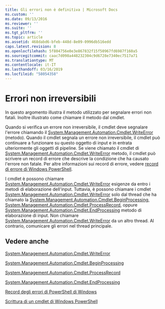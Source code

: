 ```yaml
---
title: Gli errori non è definitiva | Microsoft Docs
ms.custom: ''
ms.date: 09/13/2016
ms.reviewer: ''
ms.suite: ''
ms.tgt_pltfrm: ''
ms.topic: article
ms.assetid: 468dabd6-bfeb-448d-8e09-0996db516edd
caps.latest.revision: 8
ms.openlocfilehash: 5f804756e0e3e867832f15f50967fd6987f160a5
ms.sourcegitcommit: caac7d098a448232304c9d6728e7340ec7517a71
ms.translationtype: MT
ms.contentlocale: it-IT
ms.lasthandoff: 03/16/2019
ms.locfileid: "58054358"
---
```

# <a name="non-terminating-errors"></a>Errori non irreversibili

In questo argomento illustra il metodo utilizzato per segnalare errori non fatali. Inoltre illustrato come chiamare il metodo dal cmdlet.

Quando si verifica un errore non irreversibile, il cmdlet deve segnalare l'errore chiamando il [System.Management.Automation.Cmdlet.WriteError](/dotnet/api/System.Management.Automation.Cmdlet.WriteError) (metodo). Quando il cmdlet segnala un errore non irreversibile, il cmdlet può continuare a funzionare su questo oggetto di input e in entrata ulteriormente gli oggetti di pipeline. Se viene chiamato il cmdlet di [System.Management.Automation.Cmdlet.WriteError](/dotnet/api/System.Management.Automation.Cmdlet.WriteError) metodo, il cmdlet può scrivere un record di errore che descrive la condizione che ha causato l'errore non fatale. Per altre informazioni sui record di errore, vedere [record di errore di Windows PowerShell](./windows-powershell-error-records.md).

I cmdlet è possono chiamare [System.Management.Automation.Cmdlet.WriteError](/dotnet/api/System.Management.Automation.Cmdlet.WriteError) esigenze da entro i metodi di elaborazione dell'input. Tuttavia, è possono chiamare i cmdlet [System.Management.Automation.Cmdlet.WriteError](/dotnet/api/System.Management.Automation.Cmdlet.WriteError) solo dal thread che ha chiamato la [System.Management.Automation.Cmdlet.BeginProcessing](/dotnet/api/System.Management.Automation.Cmdlet.BeginProcessing), [ System.Management.Automation.Cmdlet.ProcessRecord](/dotnet/api/System.Management.Automation.Cmdlet.ProcessRecord), oppure [System.Management.Automation.Cmdlet.EndProcessing](/dotnet/api/System.Management.Automation.Cmdlet.EndProcessing) metodo di elaborazione di input. Non chiamare [System.Management.Automation.Cmdlet.WriteError](/dotnet/api/System.Management.Automation.Cmdlet.WriteError) da un altro thread. Al contrario, comunicare gli errori nel thread principale.

## <a name="see-also"></a>Vedere anche

[System.Management.Automation.Cmdlet.WriteError](/dotnet/api/System.Management.Automation.Cmdlet.WriteError)

[System.Management.Automation.Cmdlet.BeginProcessing](/dotnet/api/System.Management.Automation.Cmdlet.BeginProcessing)

[System.Management.Automation.Cmdlet.ProcessRecord](/dotnet/api/System.Management.Automation.Cmdlet.ProcessRecord)

[System.Management.Automation.Cmdlet.EndProcessing](/dotnet/api/System.Management.Automation.Cmdlet.EndProcessing)

[Record degli errori di PowerShell di Windows](./windows-powershell-error-records.md)

[Scrittura di un cmdlet di Windows PowerShell](./writing-a-windows-powershell-cmdlet.md)
